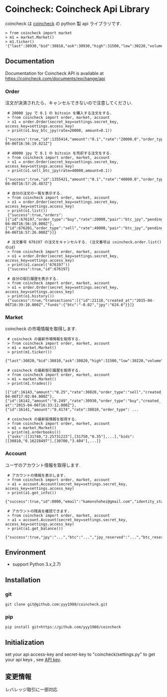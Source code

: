 # Coincheck: Coincheck Api Library

coincheck は [coincheck](https://coincheck.com) の python 製 api ライブラリです.

```
> from coincheck import market
> m1 = market.Market()
> m1.ticker()
'{"last":30930,"bid":30810,"ask":30930,"high":31500,"low":30220,"volume":"560.51814602","timestamp":1428338044}'
```

## Documentation

Documentation for Coincheck API is  available at https://coincheck.com/documents/exchange/api

### Order

 注文が決済されたら、キャンセルできないので注意してください.

```
 # 20000 jpy で 0.1 の bitcoin を購入する注文をする.
 > from coincheck import order, market, account
 > o1 = order.Order(secret_key=settings.secret_key, access_key=settings.access_key)
 > print(o1.buy_btc_jpy(rate=20000, amount=0.1))
 {"success":true,"id":1355414,"amount":"0.1","rate":"20000.0","order_type":"buy","pair":"btc_jpy","created_at":"2015-04-06T16:56:19.821Z"}
 
 # 40000 jpy で 0.1 の bitcoin を売却する注文をする.
 > from coincheck import order, market, account
 > o1 = order.Order(secret_key=settings.secret_key, access_key=settings.access_key)
 > print(o1.sell_btc_jpy(rate=40000,amount=0.1))
 {"success":true,"id":1355421,"amount":"0.1","rate":"40000.0","order_type":"sell","pair":"btc_jpy","created_at":"2015-04-06T16:57:26.487Z"}
 
 # 自分の注文の一覧を表示する.
 > from coincheck import order, market, account
 > o1 = order.Order(secret_key=settings.secret_key, access_key=settings.access_key)
 > print(o1.list())
 {"success":true,"orders":[{"id":676197,"order_type":"buy","rate":20000,"pair":"btc_jpy","pending_amount":"0.1","created_at":"2015-04-06T16:56:19.000Z"},{"id":676201,"order_type":"sell","rate":40000,"pair":"btc_jpy","pending_amount":"0.1","created_at":"2015-04-06T16:57:26.000Z"}]}
 
 # 注文番号 676197 の注文をキャンセルする. (注文番号は coincheck.order.list() のid)
 > from coincheck import order, market, account
 > o1 = order.Order(secret_key=settings.secret_key, access_key=settings.access_key)
 > print(o1.cancel('676197'))
 {"success":true,"id":676197}
 
 # 自分の取引履歴を表示する.
 > from coincheck import order, market, account
 > o1 = order.Order(secret_key=settings.secret_key, access_key=settings.access_key)
 > print(o1.history())
 {"success":true,"transactions":[{"id":21118,"created_at":"2015-04-06T16:39:10.000Z","funds":{"btc":"-0.02","jpy":"624.6"}}]}
```
 
### Market
 
coincheck の市場情報を取得します.
 
```
 # coincheck の最新市場情報を取得する.
 > from coincheck import order, market, account
 > m1 = market.Market()
 > print(m1.ticker())
 {"last":30820,"bid":30810,"ask":30820,"high":31500,"low":30220,"volume":"559.78124602","timestamp":1428340013}
 
 # coincheck の最新取引履歴を取得する.
 > from coincheck import order, market, account
 > m1 = market.Market()
 > print(m1.trades())
 [{"id":16143,"amount":"0.25","rate":30820,"order_type":"sell","created_at":"2015-04-06T17:02:04.000Z"},{"id":16142,"amount":"0.249","rate":30930,"order_type":"buy","created_
at":"2015-04-06T16:33:12.000Z"},{"id":16141,"amount":"0.4174","rate":30810,"order_type": ...

 # coincheck の最新板情報を取得する.
 > from coincheck import order, market, account
 > m1 = market.Market()
 > print(m1.orderbooks())
 {"asks":[[31740,"2.25731223"],[31750,"0.35"],...],"bids":[[30810,"0.16228497"],[30700,"3.404"],...]}
```

### Account

ユーザのアカウント情報を取得します.

```
 # アカウントの情報を表示します.
 > from coincheck import order, market, account
 > a1 = account.Account(secret_key=settings.secret_key, access_key=settings.access_key)
 > print(a1.get_info())
 {"success":true,"id":0000,"email":"kamonshohei@gmail.com","identity_status":"identity_verified","bitcoin_address":"..."}
 
 # アカウントの残高を確認できます.
 > from coincheck import order, market, account
 > a1 = account.Account(secret_key=settings.secret_key, access_key=settings.access_key)
 > print(a1.get_balance())
 {"success":true,"jpy":"...","btc":"...","jpy_reserved":"...","btc_reserved":"...","jpy_lend_in_use":"...","btc_lend_in_use":"...","jpy_lent":"...","btc_lent":"...","jpy_debt":"...","btc_debt":"..."}
```


## Environment

- support Python 3.x,2.7)

## Installation


### git

```
git clone git@github.com:yyy1980/coincheck.git
```

### pip

```
pip install git+https://github.com/yyy1980/coincheck
```

## Initialization

 set your api access-key and secret-key to "coincheck/settings.py"
 to get your api keys , see [API key](https://coincheck.com/api_settings).

## 変更情報

 レバレッジ取引に一部対応

